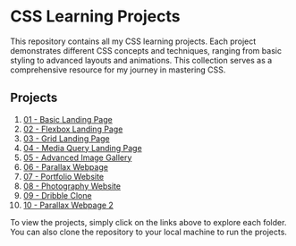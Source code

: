 # CSS Learning Projects

This repository contains all my CSS learning projects. Each project demonstrates different CSS concepts and techniques, ranging from basic styling to advanced layouts and animations. This collection serves as a comprehensive resource for my journey in mastering CSS.

## Projects

1. [01 - Basic Landing Page](./01-basic-landing-page)  
2. [02 - Flexbox Landing Page](./02-flexbox-landing-page)  
3. [03 - Grid Landing Page](./03-grid-landing-page)  
4. [04 - Media Query Landing Page](./04-media-query-landing-page)  
5. [05 - Advanced Image Gallery](./05-advanced-image-gallery)  
6. [06 - Parallax Webpage](./06-parallax-webpage)  
7. [07 - Portfolio Website](./07-portfolio-website)  
8. [08 - Photography Website](./08-photography-website)  
9. [09 - Dribble Clone](./09-Dribble-clone)  
10. [10 - Parallax Webpage 2](./10-parallax-webpage-2)  

To view the projects, simply click on the links above to explore each folder. You can also clone the repository to your local machine to run the projects.
